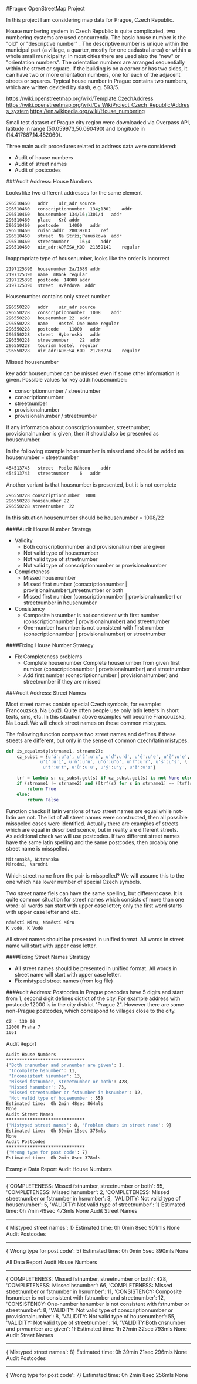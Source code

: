 #Prague OpenStreetMap Project

In this project I am considering map data for Prague, Czech Republic.

House numbering system in Czech Republic is quite complicated, two numbering systems are used concurrently.
The basic house number is the "old" or "descriptive number" . The descriptive number is unique within the municipal part (a village, a quarter, mostly for one cadastral area) or within a whole small municipality. In most cities there are used also the "new" or "orientation numbers". The orientation numbers are arranged sequentially within the street or square. If the building is on a corner or has two sides, it can have two or more orientation numbers, one for each of the adjacent streets or squares. Typical house number in Prague contains two numbers, which are written devided by slash, e.g. 593/5.


https://wiki.openstreetmap.org/wiki/Template:CzechAddress
https://wiki.openstreetmap.org/wiki/Cs:WikiProject_Czech_Republic/Address_system
https://en.wikipedia.org/wiki/House_numbering


Small test dataset of Prague city region were downloaded via Overpass API, latitude in range (50.059973,50.090490) and longitude in (14.417687,14.482060).  

Three main audit procedures related to address data were considered:
- Audit of house numbers
- Audit of street names
- Audit of postcodes


###Audit Address: House Numbers


  Looks like two different addresses for the same element 

```sh
296510460	addr	uir_adr	source
296510460	conscriptionnumber	134;1301	addr
296510460	housenumber	134/16;1301/4	addr
296510460	place	Krč	addr
296510460	postcode	14000	addr
296510460	ruian:addr	28039203	ref
296510460	street	Na Strži;Panuškova	addr
296510460	streetnumber	16;4	addr
296510460	uir_adr:ADRESA_KOD	21859141	regular
```

Inappropriate type of housenumber, looks like the order is incorrect

```sh
2197125390  housenumber 2a/1689 addr
2197125390  name  mBank regular
2197125390  postcode  14000 addr
2197125390  street  Hvězdova  addr
```


Housenumber contains only street number

```sh
296550228	addr	uir_adr	source
296550228	conscriptionnumber	1008	addr
296550228	housenumber	22	addr
296550228	name	Hostel One Home	regular
296550228	postcode	11000	addr
296550228	street	Hybernská	addr
296550228	streetnumber	22	addr
296550228	tourism	hostel	regular
296550228	uir_adr:ADRESA_KOD	21708274	regular
```

Missed housenumber

key addr:housenumber can be missed even if some other information is given.
Possible values for key addr:housenumber:
 - conscriptionnumber / streetnumber
 - conscriptionnumber
 - streetnumber
 - provisionalnumber
 - provisionalnumber / streetnumber

If any information about conscriptionnumber, streetnumber, provisionalnumber is given, 
then it should also be presented as housenumber.

In the following example housenumber is missed and should be added as 
housenumber = streetnumber
```sh
454513743	street	Podle Náhonu	addr
454513743	streetnumber	6	addr
```

Another variant is that housnumber is presented, but it is not complete

```sh
296550228 conscriptionnumber  1008
296550228 housenumber 22
296550228 streetnumber  22
```
In this situation housenumber should be housenumber = 1008/22

####Audit House Number Strategy
 - Validity
 	- Both conscriptionnumber and provisionalnumber are given
 	- Not valid type of housenumber
 	- Not valid type of streetnumber
 	- Not valid type of conscriptionnumber or provisionalnumber
 - Completeness
	- Missed housenumber
	- Missed first number (conscriptionnumber | provisionalnumber),streetnumber or both
	- Missed first number (conscriptionnumber | provisionalnumber) or streetnumber in housenumber
 - Consistency
	- Composite hsnumber is not consistent with first number (conscriptionnumber | provisionalnumber) and streetnumber
	- One-number hsnumber is not consistent with first number (conscriptionnumber | provisionalnumber) or streetnumber

####Fixing House Number Strategy
 - Fix Completeness problems
	- Complete housenumber
	Complete housenumber from given first number (conscriptionnumber | provisionalnumber) and streetnumber
    - Add first number (conscriptionnumber | provisionalnumber) and streetnumber if they are missed

###Audit Address: Street Names

Most street names contain special Czech symbols, for example: Francouzská, Na Louži.
Quite often people use only latin letters in short texts, sms, etc. In this situation above
examples will become Francouzska, Na Louzi. We will check street names on these common mistypes. 

The following function compare two street names and defines if these streets are different, but only in the sense of common czech/latin mistypes.
```python
def is_equalmstp(strname1, strname2):
    cz_subst = {u'á':u'a', u'č':u'c', u'ď':u'd', u'é':u'e', u'ě':u'e', \
             u'í':u'i', u'ň':u'n', u'ó':u'o', u'ř':u'r', u'š':u's', \
              u'ť':u't', u'ů':u'u', u'ý':u'y', u'ž':u'z'}

    trf = lambda s: cz_subst.get(s) if cz_subst.get(s) is not None else s
    if (strname1 != strname2) and ([trf(s) for s in strname1] == [trf(s) for s in strname2]):
        return True
    else:
        return False 
```
Function checks if latin versions of two street names are equal while not-latin are not. The list of all street names were constructed, then all possible misspeled cases were identified. Actually there are examples of streets which are equal in described scence, but in reality are different streets.   
As additional check we will use postcodes. If two different street names have the same latin spelling and the same postcodes, then proably one street name is misspelled. 
```sh
Nitranská, Nitranska
Národní, Narodni
```
Which street name from the pair is misspelled? We will assume this to the one which has lower number of special Czech symbols.

Two street name fiels can have the same spelling, but different case. It is quite common situation for street names which consists of more than one word: all words can start with upper case letter; only the first word starts with upper case letter and etc.

```sh
náměstí Míru, Náměstí Míru
K vodě, K Vodě
``` 
All street names should be presented in unified format. All words in street name will start with upper case letter.

####Fixing Street Names Strategy
 - All street names should be presented in unified format. All words in street name will start with upper case letter.
 - Fix mistyped street names (from log file)


###Audit Address: Postcodes
In Prague poscodes have 5 digits and start from 1, second digit defines dictict of the city. 
For example address with postcode 12000 is in the city district "Prague 2". However there
 are some non-Prague postcodes, which correspond to villages close to the city. 
 
 ```sh
 CZ - 130 00
 12000 Praha 7
 1051
 ```

Audit Report
```sh
Audit House Numbers
******************************
{'Both cnsnumber and prvnumber are given': 1,
 'Incomplete hsnumber': 11,
 'Inconsistent hsnumber': 13,
 'Missed fstnumber, streetnumber or both': 428,
 'Missed hsnumber': 73,
 'Missed streetnumber or fstnumber in hsnumber': 12,
 'Not valid type of housenumber': 55}
Estimated time:  0h 2min 48sec 864mls
None
Audit Street Names
******************************
{'Mistyped street names': 8, 'Problem chars in street name': 9}
Estimated time:  0h 59min 15sec 378mls
None
Audit Postcodes
******************************
{'Wrong type for post code': 7}
Estimated time:  0h 2min 8sec 378mls
```

Example Data Report
Audit House Numbers
******************************
{'COMPLETENESS: Missed fstnumber, streetnumber or both': 85,
 'COMPLETENESS: Missed hsnumber': 2,
 'COMPLETENESS: Missed streetnumber or fstnumber in hsnumber': 3,
 'VALIDITY: Not valid type of housenumber': 5,
 'VALIDITY: Not valid type of streetnumber': 1}
Estimated time:  0h 7min 49sec 473mls
None
Audit Street Names
******************************
{'Mistyped street names': 1}
Estimated time:  0h 0min 8sec 901mls
None
Audit Postcodes
******************************
{'Wrong type for post code': 5}
Estimated time:  0h 0min 5sec 890mls
None

All Data Report
Audit House Numbers
******************************
{'COMPLETENESS: Missed fstnumber, streetnumber or both': 428,
 'COMPLETENESS: Missed hsnumber': 66,
 'COMPLETENESS: Missed streetnumber or fstnumber in hsnumber': 11,
 'CONSISTENCY: Composite hsnumber is not consistent with fstnumber and streetnumber': 12,
 'CONSISTENCY: One-number hsnumber is not consistent with fstnumber or streetnumber': 8,
 'VALIDITY: Not valid type of conscriptionnumber or provisionalnumber': 8,
 'VALIDITY: Not valid type of housenumber': 55,
 'VALIDITY: Not valid type of streetnumber': 14,
 'VALIDITY:Both cnsnumber and prvnumber are given': 1}
Estimated time:  1h 27min 32sec 793mls
None
Audit Street Names
******************************
{'Mistyped street names': 8}
Estimated time:  0h 39min 21sec 296mls
None
Audit Postcodes
******************************
{'Wrong type for post code': 7}
Estimated time:  0h 2min 8sec 256mls
None






